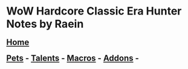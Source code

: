 # WoW Hardcore Classic Era Hunter Notes by Raein
<h2 style="border-bottom: none; margin-top: 6px">
        <a href="/hunter/">Home</a>
      </h2>
<h2 style="border-bottom: none; margin-top: 6px">
        <a href="/hunter/pets">Pets</a> -
        <a href="/hunter/talents">Talents</a> -
        <a href="/hunter/macros">Macros</a> -
        <a href="/hunter/addons">Addons</a> -
      </h2>
